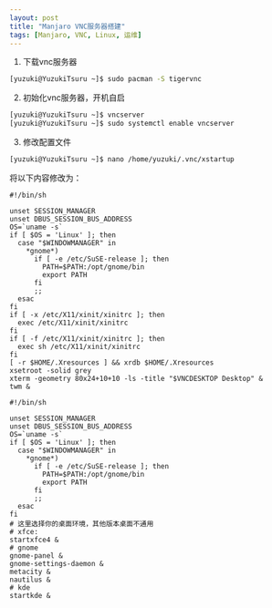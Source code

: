 ```yaml
---
layout: post
title: "Manjaro VNC服务器搭建"
tags: [Manjaro, VNC, Linux, 运维]
---
```


1. 下载vnc服务器
```bash
[yuzuki@YuzukiTsuru ~]$ sudo pacman -S tigervnc
```

2. 初始化vnc服务器，开机自启
```bash
[yuzuki@YuzukiTsuru ~]$ vncserver
[yuzuki@YuzukiTsuru ~]$ sudo systemctl enable vncserver
```


3. 修改配置文件

```bash
[yuzuki@YuzukiTsuru ~]$ nano /home/yuzuki/.vnc/xstartup
```
将以下内容修改为：

```                                                                              
#!/bin/sh

unset SESSION_MANAGER
unset DBUS_SESSION_BUS_ADDRESS
OS=`uname -s`
if [ $OS = 'Linux' ]; then
  case "$WINDOWMANAGER" in
    *gnome*)
      if [ -e /etc/SuSE-release ]; then
        PATH=$PATH:/opt/gnome/bin
        export PATH
      fi
      ;;
  esac
fi
if [ -x /etc/X11/xinit/xinitrc ]; then
  exec /etc/X11/xinit/xinitrc
fi
if [ -f /etc/X11/xinit/xinitrc ]; then
  exec sh /etc/X11/xinit/xinitrc
fi
[ -r $HOME/.Xresources ] && xrdb $HOME/.Xresources
xsetroot -solid grey
xterm -geometry 80x24+10+10 -ls -title "$VNCDESKTOP Desktop" &
twm &
```

```                                                                              
#!/bin/sh

unset SESSION_MANAGER
unset DBUS_SESSION_BUS_ADDRESS
OS=`uname -s`
if [ $OS = 'Linux' ]; then
  case "$WINDOWMANAGER" in
    *gnome*)
      if [ -e /etc/SuSE-release ]; then
        PATH=$PATH:/opt/gnome/bin
        export PATH
      fi
      ;;
  esac
fi
# 这里选择你的桌面环境，其他版本桌面不通用
# xfce:
startxfce4 &
# gnome
gnome-panel &
gnome-settings-daemon &
metacity &
nautilus &
# kde
startkde &
```
